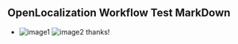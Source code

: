 ## OpenLocalization Workflow Test MarkDown
* ![image1](.\32548938-3d47-4afc-94a2-5f446c2f6480.PNG)   ![image2](.\dbac9c04-d9fb-49f5-aeb0-4ed691b50358.png) 
thanks!